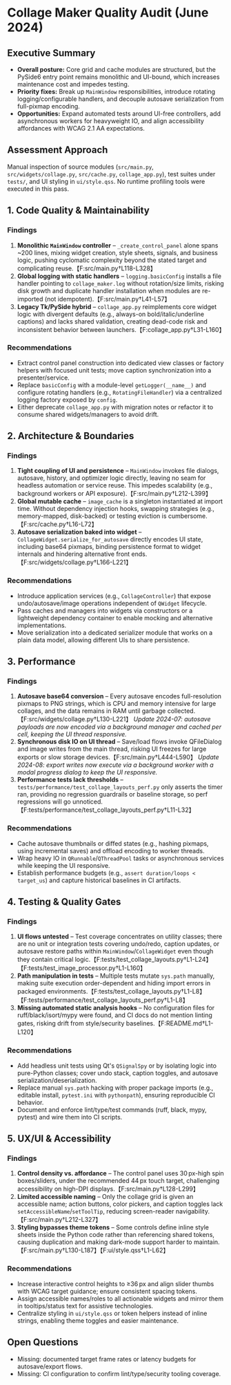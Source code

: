 # Collage Maker Quality Audit (June 2024)

## Executive Summary
- **Overall posture:** Core grid and cache modules are structured, but the PySide6 entry point remains monolithic and UI-bound, which increases maintenance cost and impedes testing.
- **Priority fixes:** Break up `MainWindow` responsibilities, introduce rotating logging/configurable handlers, and decouple autosave serialization from full-pixmap encoding.
- **Opportunities:** Expand automated tests around UI-free controllers, add asynchronous workers for heavyweight IO, and align accessibility affordances with WCAG 2.1 AA expectations.

## Assessment Approach
Manual inspection of source modules (`src/main.py`, `src/widgets/collage.py`, `src/cache.py`, `collage_app.py`), test suites under `tests/`, and UI styling in `ui/style.qss`. No runtime profiling tools were executed in this pass.

## 1. Code Quality & Maintainability

### Findings
1. **Monolithic `MainWindow` controller** – `_create_control_panel` alone spans ~200 lines, mixing widget creation, style sheets, signals, and business logic, pushing cyclomatic complexity beyond the stated target and complicating reuse.【F:src/main.py†L118-L328】
2. **Global logging with static handlers** – `logging.basicConfig` installs a file handler pointing to `collage_maker.log` without rotation/size limits, risking disk growth and duplicate handler installation when modules are re-imported (not idempotent).【F:src/main.py†L41-L57】
3. **Legacy Tk/PySide hybrid** – `collage_app.py` reimplements core widget logic with divergent defaults (e.g., always-on bold/italic/underline captions) and lacks shared validation, creating dead-code risk and inconsistent behavior between launchers.【F:collage_app.py†L31-L160】

### Recommendations
- Extract control panel construction into dedicated view classes or factory helpers with focused unit tests; move caption synchronization into a presenter/service.
- Replace `basicConfig` with a module-level `getLogger(__name__)` and configure rotating handlers (e.g., `RotatingFileHandler`) via a centralized logging factory exposed by `config`.
- Either deprecate `collage_app.py` with migration notes or refactor it to consume shared widgets/managers to avoid drift.

## 2. Architecture & Boundaries

### Findings
1. **Tight coupling of UI and persistence** – `MainWindow` invokes file dialogs, autosave, history, and optimizer logic directly, leaving no seam for headless automation or service reuse. This impedes scalability (e.g., background workers or API exposure).【F:src/main.py†L212-L399】
2. **Global mutable cache** – `image_cache` is a singleton instantiated at import time. Without dependency injection hooks, swapping strategies (e.g., memory-mapped, disk-backed) or testing eviction is cumbersome.【F:src/cache.py†L16-L72】
3. **Autosave serialization baked into widget** – `CollageWidget.serialize_for_autosave` directly encodes UI state, including base64 pixmaps, binding persistence format to widget internals and hindering alternative front ends.【F:src/widgets/collage.py†L166-L221】

### Recommendations
- Introduce application services (e.g., `CollageController`) that expose undo/autosave/image operations independent of `QWidget` lifecycle.
- Pass caches and managers into widgets via constructors or a lightweight dependency container to enable mocking and alternative implementations.
- Move serialization into a dedicated serializer module that works on a plain data model, allowing different UIs to share persistence.

## 3. Performance

### Findings
1. **Autosave base64 conversion** – Every autosave encodes full-resolution pixmaps to PNG strings, which is CPU and memory intensive for large collages, and the data remains in RAM until garbage collected.【F:src/widgets/collage.py†L130-L221】 _Update 2024-07: autosave payloads are now encoded via a background manager and cached per cell, keeping the UI thread responsive._
2. **Synchronous disk IO on UI thread** – Save/load flows invoke QFileDialog and image writes from the main thread, risking UI freezes for large exports or slow storage devices.【F:src/main.py†L444-L590】 _Update 2024-08: export writes now execute via a background worker with a modal progress dialog to keep the UI responsive._
3. **Performance tests lack thresholds** – `tests/performance/test_collage_layouts_perf.py` only asserts the timer ran, providing no regression guardrails or baseline storage, so perf regressions will go unnoticed.【F:tests/performance/test_collage_layouts_perf.py†L11-L32】

### Recommendations
- Cache autosave thumbnails or diffed states (e.g., hashing pixmaps, using incremental saves) and offload encoding to worker threads.
- Wrap heavy IO in `QRunnable`/`QThreadPool` tasks or asynchronous services while keeping the UI responsive.
- Establish performance budgets (e.g., `assert duration/loops < target_us`) and capture historical baselines in CI artifacts.

## 4. Testing & Quality Gates

### Findings
1. **UI flows untested** – Test coverage concentrates on utility classes; there are no unit or integration tests covering undo/redo, caption updates, or autosave restore paths within `MainWindow`/`CollageWidget` even though they contain critical logic.【F:tests/test_collage_layouts.py†L1-L24】【F:tests/test_image_processor.py†L1-L160】
2. **Path manipulation in tests** – Multiple tests mutate `sys.path` manually, making suite execution order-dependent and hiding import errors in packaged environments.【F:tests/test_collage_layouts.py†L1-L8】【F:tests/performance/test_collage_layouts_perf.py†L1-L8】
3. **Missing automated static analysis hooks** – No configuration files for ruff/black/isort/mypy were found, and CI docs do not mention linting gates, risking drift from style/security baselines.【F:README.md†L1-L120】

### Recommendations
- Add headless unit tests using Qt's `QSignalSpy` or by isolating logic into pure-Python classes; cover undo stack, caption toggles, and autosave serialization/deserialization.
- Replace manual `sys.path` hacking with proper package imports (e.g., editable install, `pytest.ini` with `pythonpath`), ensuring reproducible CI behavior.
- Document and enforce lint/type/test commands (ruff, black, mypy, pytest) and wire them into CI scripts.

## 5. UX/UI & Accessibility

### Findings
1. **Control density vs. affordance** – The control panel uses 30 px-high spin boxes/sliders, under the recommended 44 px touch target, challenging accessibility on high-DPI displays.【F:src/main.py†L128-L299】
2. **Limited accessible naming** – Only the collage grid is given an accessible name; action buttons, color pickers, and caption toggles lack `setAccessibleName`/`setToolTip`, reducing screen-reader navigability.【F:src/main.py†L212-L327】
3. **Styling bypasses theme tokens** – Some controls define inline style sheets inside the Python code rather than referencing shared tokens, causing duplication and making dark-mode support harder to maintain.【F:src/main.py†L130-L187】【F:ui/style.qss†L1-L62】

### Recommendations
- Increase interactive control heights to ≥36 px and align slider thumbs with WCAG target guidance; ensure consistent spacing tokens.
- Assign accessible names/roles to all actionable widgets and mirror them in tooltips/status text for assistive technologies.
- Centralize styling in `ui/style.qss` or token helpers instead of inline strings, enabling theme toggles and easier maintenance.

## Open Questions
- Missing: documented target frame rates or latency budgets for autosave/export flows.
- Missing: CI configuration to confirm lint/type/security tooling coverage.

